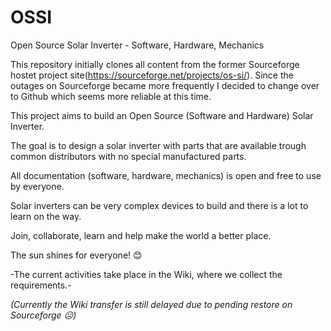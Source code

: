 # OSSI
Open Source Solar Inverter - Software, Hardware, Mechanics

This repository initially clones all content from the former Sourceforge hostet project site(https://sourceforge.net/projects/os-si/). Since the outages on Sourceforge became more frequently I decided to change over to Github which seems more reliable at this time.

This project aims to build an Open Source (Software and Hardware) Solar Inverter.

The goal is to design a solar inverter with parts that are available trough common distributors with no special manufactured parts.

All documentation (software, hardware, mechanics) is open and free to use by everyone.

Solar inverters can be very complex devices to build and there is a lot to learn on the way.

Join, collaborate, learn and help make the world a better place.

The sun shines for everyone! 😊

-The current activities take place in the Wiki, where we collect the requirements.-

*(Currently the Wiki transfer is still delayed due to pending restore on Sourceforge  	☹)*
